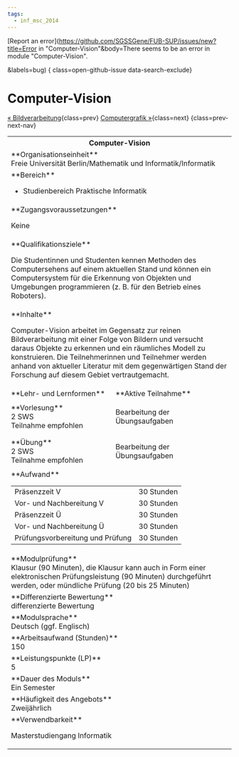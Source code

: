 ```yaml
---
tags:
  - inf_msc_2014
---
```

[Report an error](https://github.com/SGSSGene/FUB-SUP/issues/new?title=Error in "Computer-Vision"&body=There seems to be an error in module "Computer-Vision".

<Describe here a slightly more detailed description of what is wrong>&labels=bug)
{ class=open-github-issue data-search-exclude}

# Computer-Vision

[« Bildverarbeitung](Bildverarbeitung.md){class=prev}
[Computergrafik »](Computergrafik.md){class=next}
{class=prev-next-nav}

<table markdown id="moduledesc">
<tr markdown class="moduledesc_head"><th colspan="2">Computer-Vision </th></tr>
<tr markdown><td colspan="2">**Organisationseinheit**   <br>Freie Universität Berlin/Mathematik und Informatik/Informatik</td></tr>

<tr markdown><td colspan="2">**Bereich**<br>


- Studienbereich Praktische Informatik

</td></tr>

<tr markdown><td colspan="2">**Zugangsvoraussetzungen** <br>

Keine


</td></tr>
<tr markdown><td colspan="2">**Qualifikationsziele**    <br>

Die Studentinnen und Studenten kennen Methoden des Computersehens auf einem
aktuellen Stand und können ein Computersystem für die Erkennung von Objekten
und Umgebungen programmieren (z. B. für den Betrieb eines Roboters).


</td></tr>
<tr markdown><td colspan="2">**Inhalte**                <br>

Computer-Vision arbeitet im Gegensatz zur reinen Bildverarbeitung mit einer
Folge von Bildern und versucht daraus Objekte zu erkennen und ein räumliches
Modell zu konstruieren. Die Teilnehmerinnen und Teilnehmer werden anhand von
aktueller Literatur mit dem gegenwärtigen Stand der Forschung auf diesem
Gebiet vertrautgemacht.


</td></tr>

<tr markdown><td>**Lehr- und Lernformen**</td><td>**Aktive Teilnahme**</td></tr>
<tr markdown><td> **Vorlesung** <br>2 SWS <br> Teilnahme empfohlen</td><td>

Bearbeitung der Übungsaufgaben
</td></tr>
<tr markdown><td> **Übung** <br>2 SWS <br> Teilnahme empfohlen</td><td>

Bearbeitung der Übungsaufgaben
</td></tr>
<tr markdown><td colspan="2">**Aufwand**                <br>
<table class="aufwand_table">
<tr><td>Präsenzzeit V</td><td>30 Stunden</td></tr>
<tr><td>Vor- und Nachbereitung V</td><td>30 Stunden</td></tr>
<tr><td>Präsenzzeit Ü</td><td>30 Stunden</td></tr>
<tr><td>Vor- und Nachbereitung Ü</td><td>30 Stunden</td></tr>
<tr><td>Prüfungsvorbereitung und Prüfung</td><td>30 Stunden</td></tr>
</table>

</td></tr>
<tr markdown><td colspan="2">**Modulprüfung**             <br>Klausur (90 Minuten), die Klausur kann auch in Form einer elektronischen
Prüfungsleistung (90 Minuten) durchgeführt werden, oder mündliche Prüfung
(20 bis 25 Minuten)


</td></tr>
<tr markdown><td colspan="2">**Differenzierte Bewertung** <br>differenzierte Bewertung

</td></tr>
<tr markdown><td colspan="2">**Modulsprache**             <br>Deutsch (ggf. Englisch)</td></tr>
<tr markdown><td colspan="2">**Arbeitsaufwand (Stunden)** <br>150</td></tr>
<tr markdown><td colspan="2">**Leistungspunkte (LP)**     <br>5</td></tr>
<tr markdown><td colspan="2">**Dauer des Moduls**         <br>Ein Semester</td></tr>
<tr markdown><td colspan="2">**Häufigkeit des Angebots**  <br>Zweijährlich</td></tr>
<tr markdown><td colspan="2">**Verwendbarkeit**           <br>

Masterstudiengang Informatik


</td></tr>

</table>
